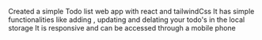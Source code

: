Created a simple Todo list web app with react and tailwindCss 
It has simple functionalities like adding , updating and delating your todo's in the local storage 
It is responsive and can be accessed through a mobile phone 

